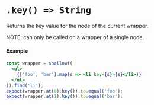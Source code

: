 # `.key() => String`

Returns the key value for the node of the current wrapper.

NOTE: can only be called on a wrapper of a single node.

#### Example


```jsx
const wrapper = shallow((
  <ul>
    {['foo', 'bar'].map(s => <li key={s}>{s}</li>)}
  </ul>
)).find('li');
expect(wrapper.at(0).key()).to.equal('foo');
expect(wrapper.at(1).key()).to.equal('bar');
```
